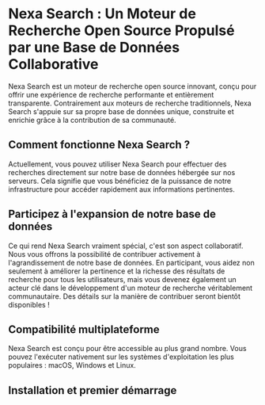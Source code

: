 # Nexa Search : Un Moteur de Recherche Open Source Propulsé par une Base de Données Collaborative
Nexa Search est un moteur de recherche open source innovant, conçu pour offrir une expérience de recherche performante et entièrement transparente. Contrairement aux moteurs de recherche traditionnels, Nexa Search s'appuie sur sa propre base de données unique, construite et enrichie grâce à la contribution de sa communauté.

## Comment fonctionne Nexa Search ?
Actuellement, vous pouvez utiliser Nexa Search pour effectuer des recherches directement sur notre base de données hébergée sur nos serveurs. Cela signifie que vous bénéficiez de la puissance de notre infrastructure pour accéder rapidement aux informations pertinentes.

## Participez à l'expansion de notre base de données
Ce qui rend Nexa Search vraiment spécial, c'est son aspect collaboratif. Nous vous offrons la possibilité de contribuer activement à l'agrandissement de notre base de données. En participant, vous aidez non seulement à améliorer la pertinence et la richesse des résultats de recherche pour tous les utilisateurs, mais vous devenez également un acteur clé dans le développement d'un moteur de recherche véritablement communautaire. Des détails sur la manière de contribuer seront bientôt disponibles !

## Compatibilité multiplateforme
Nexa Search est conçu pour être accessible au plus grand nombre. Vous pouvez l'exécuter nativement sur les systèmes d'exploitation les plus populaires : macOS, Windows et Linux.

## Installation et premier démarrage
